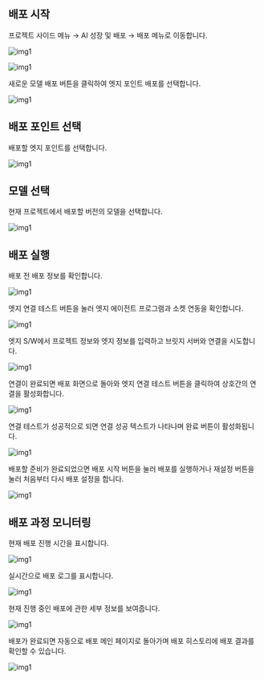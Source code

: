 배포 시작
-----


  

프로젝트 사이드 메뉴 → AI 성장 및 배포 → 배포 메뉴로 이동합니다.

![img1](https://raw.githubusercontent.com/vazilcompany/vridge-docs/main/guide/img/ai_deploying/deploying_edgepoint_01.png)  

  

![img1](https://raw.githubusercontent.com/vazilcompany/vridge-docs/main/guide/img/ai_deploying/deploying_edgepoint_02.png)  

새로운 모델 배포 버튼을 클릭하여 엣지 포인트 배포를 선택합니다.

  

![img1](https://raw.githubusercontent.com/vazilcompany/vridge-docs/main/guide/img/ai_deploying/deploying_edgepoint_03.png)  

  

  

배포 포인트 선택
---------


배포할 엣지 포인트를 선택합니다.

![img1](https://raw.githubusercontent.com/vazilcompany/vridge-docs/main/guide/img/ai_deploying/deploying_edgepoint_04.png)  

  

  

  

모델 선택
-----


현재 프로젝트에서 배포할 버전의 모델을 선택합니다.

![img1](https://raw.githubusercontent.com/vazilcompany/vridge-docs/main/guide/img/ai_deploying/deploying_edgepoint_05.png)  

  

  

  

  

배포 실행
-----


배포 전 배포 정보를 확인합니다.

![img1](https://raw.githubusercontent.com/vazilcompany/vridge-docs/main/guide/img/ai_deploying/deploying_edgepoint_06.png)  

  

엣지 연결 테스트 버튼을 눌러 엣지 에이전트 프로그램과 소켓 연동을 확인합니다.

![img1](https://raw.githubusercontent.com/vazilcompany/vridge-docs/main/guide/img/ai_deploying/deploying_edgepoint_07.png)  

  

엣지 S/W에서 프로젝트 정보와 엣지 정보를 입력하고 브릿지 서버와 연결을 시도합니다.

![img1](https://raw.githubusercontent.com/vazilcompany/vridge-docs/main/guide/img/ai_deploying/deploying_edgepoint_08.png)  

  

연결이 완료되면 배포 화면으로 돌아와 엣지 연결 테스트 버튼을 클릭하여 상호간의 연결을 활성화합니다.

![img1](https://raw.githubusercontent.com/vazilcompany/vridge-docs/main/guide/img/ai_deploying/deploying_edgepoint_09.png)  

  

  

연결 테스트가 성공적으로 되면 연결 성공 텍스트가 나타나며 완료 버튼이 활성화됩니다.

![img1](https://raw.githubusercontent.com/vazilcompany/vridge-docs/main/guide/img/ai_deploying/deploying_edgepoint_10.png)  

  

  

배포할 준비가 완료되었으면 배포 시작 버튼을 눌러 배포를 실행하거나 재설정 버튼을 눌러 처음부터 다시 배포 설정을 합니다.

![img1](https://raw.githubusercontent.com/vazilcompany/vridge-docs/main/guide/img/ai_deploying/deploying_edgepoint_11.png)  

  

  

배포 과정 모니터링
----------


현재 배포 진행 시간을 표시합니다.

![img1](https://raw.githubusercontent.com/vazilcompany/vridge-docs/main/guide/img/ai_deploying/deploying_edgepoint_12.png)  

  

  

실시간으로 배포 로그를 표시합니다.

![img1](https://raw.githubusercontent.com/vazilcompany/vridge-docs/main/guide/img/ai_deploying/deploying_edgepoint_13.png)  

  

  

  

현재 진행 중인 배포에 관한 세부 정보를 보여줍니다.

![img1](https://raw.githubusercontent.com/vazilcompany/vridge-docs/main/guide/img/ai_deploying/deploying_edgepoint_14.png)  

  

배포가 완료되면 자동으로 배포 메인 페이지로 돌아가며 배포 히스토리에 배포 결과를 확인할 수 있습니다.

![img1](https://raw.githubusercontent.com/vazilcompany/vridge-docs/main/guide/img/ai_deploying/deploying_edgepoint_15.png)  
